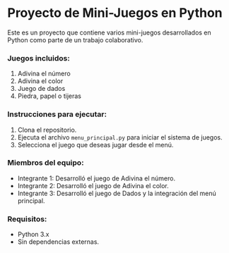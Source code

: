 # Proyecto de Mini-Juegos en Python

Este es un proyecto que contiene varios mini-juegos desarrollados en Python como parte de un trabajo colaborativo.

### Juegos incluidos:
1. Adivina el número
2. Adivina el color
3. Juego de dados
4. Piedra, papel o tijeras

### Instrucciones para ejecutar:
1. Clona el repositorio.
2. Ejecuta el archivo `menu_principal.py` para iniciar el sistema de juegos.
3. Selecciona el juego que deseas jugar desde el menú.

### Miembros del equipo:
- Integrante 1: Desarrolló el juego de Adivina el número.
- Integrante 2: Desarrolló el juego de Adivina el color.
- Integrante 3: Desarrolló el juego de Dados y la integración del menú principal.

### Requisitos:
- Python 3.x
- Sin dependencias externas.
